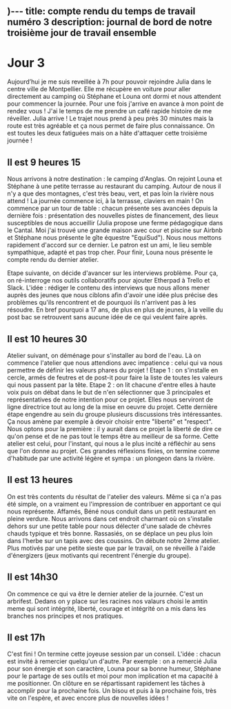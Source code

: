 )---
title: compte rendu du temps de travail numéro 3
description: journal de bord de notre troisième jour de travail ensemble
---

# Jour 3

Aujourd’hui je me suis reveillée à 7h pour pouvoir rejoindre Julia dans le centre ville de Montpellier. Elle me récupère en voiture pour  aller directement au camping où Stéphane et Louna ont dormi et nous attendent pour commencer la journée. Pour une fois j'arrive en avance à mon point de rendez vous ! J'ai le temps de me prendre un café rapide histoire de me réveiller. Julia arrive !  Le trajet nous prend à peu près 30 minutes mais la route est très agréable et ça nous permet de faire plus connaissance. On est toutes les deux fatiguées mais on a hâte d'attaquer cette troisième journée !

## Il est 9 heures 15

Nous arrivons à notre destination : le camping d'Anglas. On rejoint Louna et Stéphane à une petite terrasse au restaurant du camping. Autour de nous il n'y a que des montagnes, c'est très beau, vert, et pas loin la rivière nous attend ! La journée commence ici, à la terrasse, claviers en main !
On commence par un tour de table : chacun présente ses avancées depuis la dernière fois : présentation des nouvelles pistes de financement, des lieux susceptibles de nous accueillir (Julia propose une ferme pédagogique dans le Cantal. Moi j'ai trouvé une grande maison avec cour et piscine sur Airbnb et Stéphane nous présente le gîte équestre "EquiSud"). Nous nous mettons rapidement d'accord sur ce dernier. Le patron est un ami, le lieu semble sympathique, adapté et pas trop cher. Pour finir, Louna nous présente le compte rendu du dernier atelier.

Etape suivante, on décide d'avancer sur les interviews problème.
Pour ça, on ré-interroge nos outils collaboratifs pour ajouter Etherpad à Trello et Slack.
L'idée : rédiger le contenu des interviews que nous allons mener auprès des jeunes que nous ciblons afin d'avoir une idée plus précise des problèmes qu'ils rencontrent et de pourquoi ils n'arrivent pas à les résoudre. En bref pourquoi a 17 ans, de plus en plus de jeunes, à la veille du post bac se retrouvent sans aucune idée de ce qui veulent faire après.

## Il est 10 heures 30

Atelier suivant, on déménage pour s'installer au bord de l'eau. Là on commence l'atelier que nous attendions avec impatience : celui qui va nous permettre de définir les valeurs phares du projet !
Etape 1 : on s'installe en cercle, armés de feutres et de post-it pour faire la liste de toutes les valeurs qui nous passent par la tête.
Etape 2 : on lit chacune d'entre elles à haute voix puis on débat dans le but de n'en sélectionner que 3 principales et représentatives de notre intention pour ce projet. Elles nous serviront de ligne directrice tout au long de la mise en oeuvre du projet.
Cette dernière étape engendre au sein du groupe plusieurs discussions très intéressantes. Ça nous amène par exemple à devoir choisir entre "liberté" et "respect". Nous optons pour la première : il y aurait dans ce projet la liberté de dire ce qu'on pense et de ne pas tout le temps être au meilleur de sa forme. Cette atelier est celui, pour l'instant, qui nous a le plus incité a réfléchir au sens que l'on donne au projet. Ces grandes réflexions finies, on termine comme d'habitude par une activité légère et sympa : un plongeon dans la rivière.


## Il est 13 heures
On est très contents du résultat de l'atelier des valeurs. Même si ça n'a pas été simple, on a vraiment eu l'impression de contribuer en apportant ce qui nous représente.
Affamés, Béné nous conduit  dans un petit restaurant en pleine verdure. Nous arrivons dans cet endroit charmant où on s'installe dehors sur une petite table pour nous délecter d'une salade de chèvres chauds typique et très bonne.  Rassasiés, on se déplace un peu plus loin dans l'herbe sur un tapis avec des coussins. On débute notre 2ème atelier. Plus motivés par une petite sieste que par le travail, on se réveille à l'aide d'énergizers (jeux motivants qui recentrent l'énergie du groupe).

## Il est 14h30

On commence ce qui va être le dernier atelier de la journée. C'est un arbrifest. Dedans on y place sur les racines nos valaurs choisi le amtin meme qui sont intégrité, liberté, courage et intégrité on a mis dans les branches nos principes et nos pratiques.


## Il est 17h

C'est fini ! On termine cette joyeuse session par un conseil. L'idée : chacun est invité à remercier quelqu'un d'autre. Par exemple : on a remercié Julia pour son énergie et son caractère, Louna pour sa bonne humeur, Stéphane pour le partage de ses outils et moi pour mon implication et ma capacité à me positionner.
On clôture en se répartissant rapidement les tâches à accomplir pour la prochaine fois. Un bisou et puis à la prochaine fois, très vite on l'espère, et avec encore plus de nouvelles idées !
